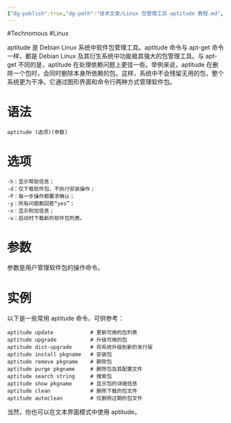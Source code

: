 ```yaml
---
{"dg-publish":true,"dg-path":"技术文章/Linux 包管理工具 aptitude 教程.md","permalink":"/技术文章/Linux 包管理工具 aptitude 教程/","updated":"2024-01-16T15:47:25.174+08:00"}
---
```


#Technomous #Linux 

aptitude 是 Debian Linux 系统中软件包管理工具。aptitude 命令与 apt-get 命令一样，都是 Debian Linux 及其衍生系统中功能极其强大的包管理工具。与 apt-get 不同的是，aptitude 在处理依赖问题上更佳一些。举例来说，aptitude 在删除一个包时，会同时删除本身所依赖的包。这样，系统中不会残留无用的包，整个系统更为干净。它通过图形界面和命令行两种方式管理软件包。

# 语法

```shell
aptitude (选项)(参数)
```

# 选项

```shell
-h：显示帮助信息；
-d：仅下载软件包，不执行安装操作；
-P：每一步操作都要求确认；
-y：所有问题都回答“yes”；
-v：显示附加信息；
-u：启动时下载新的软件包列表。
```

# 参数

参数是用户管理软件包的操作命令。

# 实例

以下是一些常用 aptitude 命令，可供参考：

```shell
aptitude update            # 更新可用的包列表
aptitude upgrade           # 升级可用的包
aptitude dist-upgrade      # 将系统升级到新的发行版
aptitude install pkgname   # 安装包
aptitude remove pkgname    # 删除包
aptitude purge pkgname     # 删除包及其配置文件
aptitude search string     # 搜索包
aptitude show pkgname      # 显示包的详细信息
aptitude clean             # 删除下载的包文件
aptitude autoclean         # 仅删除过期的包文件
```

当然，你也可以在文本界面模式中使用 aptitude。

